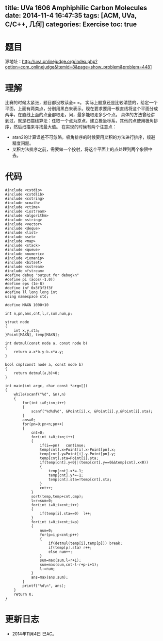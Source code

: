 title: UVa 1606 Amphiphilic Carbon Molecules
date: 2014-11-4 16:47:35
tags: [ACM, UVa, C/C++, 几何]
categories: Exercise
toc: true
---
# 题目	
源地址：http://uva.onlinejudge.org/index.php?option=com_onlinejudge&Itemid=8&page=show_problem&problem=4481

# 理解
比赛的时候太紧张，题目都没敢读全= =。
实际上题意还是比较清楚的，给定一个平面，上面有两类点，分别用黑白来表示。现在要求要用一根直线将这个平面分成两半，在直线上面的点全都取走，问，最多能取走多少个点。
具体的方法曾经讲到过，就是扫描线算法：任取一个点为原点，建立极坐标系，其他的点使用极角排序，然后扫描来寻找最大值。
在实现的时候有两个注意点：
- atan2的计算误差不可忽略，极角排序的时候要用叉积的方法进行排序，规避精度问题。
- 叉积方法排序之前，需要做一个投射，将这个平面上的点处理到两个象限中去。

<!-- more -->

# 代码
```
#include <cstdio>
#include <cstdlib>
#include <cstring>
#include <cmath>
#include <ctime>
#include <iostream>
#include <algorithm>
#include <string>
#include <vector>
#include <deque>
#include <list>
#include <set>
#include <map>
#include <stack>
#include <queue>
#include <numeric>
#include <iomanip>
#include <bitset>
#include <sstream>
#include <fstream>
#define debug "output for debug\n"
#define pi (acos(-1.0))
#define eps (1e-8)
#define inf 0x3f3f3f3f
#define ll long long int
using namespace std;

#define MAXN 1000+10

int n,pn,ans,cnt,l,r,sum,num,p;

struct node
{
    int x,y,sta;
}Point[MAXN], temp[MAXN];

int detmul(const node a, const node b)
{
    return a.x*b.y-b.x*a.y;
}

bool cmp(const node a, const node b)
{
    return detmul(a,b)>0;
}

int main(int argc, char const *argv[])
{
	while(scanf("%d", &n),n)
    {
        for(int i=0;i<n;i++)
        {
            scanf("%d%d%d", &Point[i].x, &Point[i].y,&Point[i].sta);
        }
        ans=0;
        for(pn=0;pn<n;pn++)
        {
            cnt=0;
            for(int i=0;i<n;i++)
            {
                if(i==pn)   continue;
                temp[cnt].x=Point[i].x-Point[pn].x;
                temp[cnt].y=Point[i].y-Point[pn].y;
                temp[cnt].sta=Point[i].sta;
                if(temp[cnt].y<0||(temp[cnt].y==0&&temp[cnt].x<0))
                {
                    temp[cnt].x*=-1;
                    temp[cnt].y*=-1;
                    temp[cnt].sta=!temp[cnt].sta;
                }
                cnt++;
            }
            sort(temp,temp+cnt,cmp);
            l=r=sum=0;
            for(int i=0;i<cnt;i++)
            {
                if(temp[i].sta==0)  l++;
            }
            for(int i=0;i<cnt;i=p)
            {
                num=0;
                for(p=i;p<cnt;p++)
                {
                    if(detmul(temp[i],temp[p])) break;
                    if(temp[p].sta) r++;
                    else num++;
                }
                sum=max(sum,l+r+1);
                sum=max(sum,cnt-l-r+p-i+1);
                l-=num;
            }
            ans=max(ans,sum);
        }
        printf("%d\n", ans);
    }
	return 0;
}
```

# 更新日志
- 2014年11月4日 已AC。
